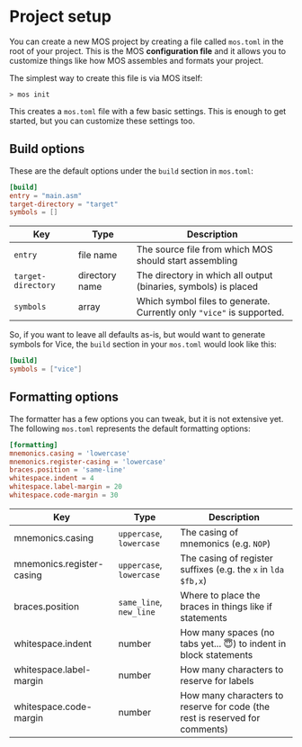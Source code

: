 # Project setup

You can create a new MOS project by creating a file called `mos.toml` in the root of your project. This is the MOS **configuration file** and it allows you to customize things like how MOS assembles and formats your project.

The simplest way to create this file is via MOS itself:
```
> mos init
```

This creates a `mos.toml` file with a few basic settings. This is enough to get started, but you can customize these settings too.

## Build options
These are the default options under the `build` section in `mos.toml`:

```toml
[build]
entry = "main.asm"
target-directory = "target"
symbols = []
```

| Key | Type | Description |
| --- | ---- | ----------- |
| `entry` | file name | The source file from which MOS should start assembling |
| `target-directory` | directory name | The directory in which all output (binaries, symbols) is placed
| `symbols` | array | Which symbol files to generate. Currently only `"vice"` is supported.

So, if you want to leave all defaults as-is, but would want to generate symbols for Vice, the `build` section in your `mos.toml` would look like this:

```toml
[build]
symbols = ["vice"]
```

## Formatting options
The formatter has a few options you can tweak, but it is not extensive yet. The following `mos.toml` represents the default formatting options:

```toml
[formatting]
mnemonics.casing = 'lowercase'
mnemonics.register-casing = 'lowercase'
braces.position = 'same-line'
whitespace.indent = 4
whitespace.label-margin = 20
whitespace.code-margin = 30
```

| Key | Type | Description |
| --- | ---- | ----------- |
| mnemonics.casing | `uppercase`, `lowercase` | The casing of mnemonics (e.g. `NOP`) |
| mnemonics.register-casing | `uppercase`, `lowercase` | The casing of register suffixes (e.g. the `x` in `lda $fb,x`) |
| braces.position | `same_line`, `new_line` | Where to place the braces in things like if statements |
| whitespace.indent | number | How many spaces (no tabs yet... :innocent:) to indent in block statements |
| whitespace.label-margin | number | How many characters to reserve for labels |
| whitespace.code-margin | number | How many characters to reserve for code (the rest is reserved for comments) |
